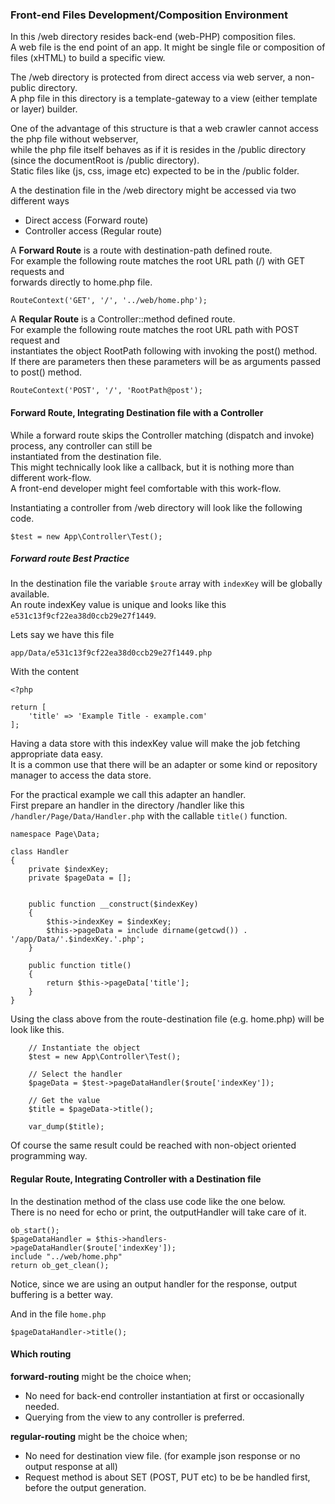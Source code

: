 
### Front-end Files Development/Composition Environment

In this /web directory resides back-end (web-PHP) composition files.  
A web file is the end point of an app. 
It might be single file or composition of files (xHTML) to build a specific view.

The /web directory is protected from direct access via web server, a non-public directory.  
A php file in this directory is a template-gateway to a view (either template or layer) builder.  

One of the advantage of this structure is that a web crawler cannot access the php file without webserver,  
while the php file itself behaves as if it is resides in the /public directory  
(since the documentRoot is /public directory).  
Static files like (js, css, image etc) expected to be in the /public folder.  

A the destination file in the /web directory might be accessed via two different ways
   + Direct access (Forward route)  
   + Controller access (Regular route)  
   
A **Forward Route** is a route with destination-path defined route.  
For example the following route matches the root URL path (/) with GET requests and  
forwards directly to home.php file.  
```
RouteContext('GET', '/', '../web/home.php');
```

A **Reqular Route** is a Controller::method defined route.   
For example the following route matches the root URL path with POST request and   
instantiates the object RootPath following with invoking the post() method.  
If there are parameters then these parameters will be as arguments passed to post() method.  
```
RouteContext('POST', '/', 'RootPath@post');
```

#### Forward Route, Integrating Destination file with a Controller
While a forward route skips the Controller matching (dispatch and invoke) process, any controller can still be  
instantiated from the destination file.  
This might technically look like a callback, but it is nothing more than different work-flow.  
A front-end developer might feel comfortable with this work-flow.      

Instantiating a controller from /web directory will look like the following code.  
```
$test = new App\Controller\Test();
```
##### Forward route Best Practice
In the destination file the variable ```$route``` array with ```indexKey``` will be globally available.  
An route indexKey value is unique and looks like this ```e531c13f9cf22ea38d0ccb29e27f1449```.  

Lets say we have this file
```
app/Data/e531c13f9cf22ea38d0ccb29e27f1449.php
```
With the content
```
<?php

return [
    'title' => 'Example Title - example.com'
];
```

Having a data store with this indexKey value will make the job fetching appropriate data easy.  
It is a common use that there will be an adapter or some kind or repository manager to access the data store. 

For the practical example we call this adapter an handler.  
First prepare an handler in the directory /handler like this   
```/handler/Page/Data/Handler.php``` with the callable ```title()``` function. 

```
namespace Page\Data;

class Handler
{
    private $indexKey;
    private $pageData = [];  
    

    public function __construct($indexKey)
    {
        $this->indexKey = $indexKey;
        $this->pageData = include dirname(getcwd()) . '/app/Data/'.$indexKey.'.php';
    }

    public function title()
    {
        return $this->pageData['title'];
    }
}
```
 
Using the class above from the route-destination file (e.g. home.php) will be look like this.
```
    // Instantiate the object
    $test = new App\Controller\Test();  
    
    // Select the handler
    $pageData = $test->pageDataHandler($route['indexKey']);  
    
    // Get the value
    $title = $pageData->title();  
    
    var_dump($title);
```
Of course the same result could be reached with non-object oriented programming way. 



#### Regular Route, Integrating Controller with a Destination file
In the destination method of the class use code like the one below.  
There is no need for echo or print, the outputHandler will take care of it.
```
ob_start();
$pageDataHandler = $this->handlers->pageDataHandler($route['indexKey']); 
include "../web/home.php"
return ob_get_clean();
```
Notice, since we are using an output handler for the response, output buffering is a better way.  

And in the file ```home.php```
```
$pageDataHandler->title();
```

#### Which routing

**forward-routing** might be the choice when; 
+ No need for back-end controller instantiation at first or occasionally needed.
+ Querying from the view to any controller is preferred.

**regular-routing** might be the choice when;
+ No need for destination view file. (for example json response or no output response at all)
+ Request method is about SET (POST, PUT etc) to be be handled first, before the output generation.


   
